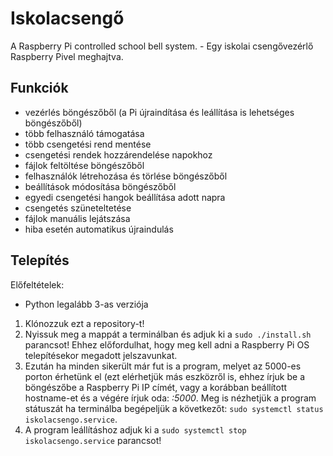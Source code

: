 # Iskolacsengő
A Raspberry Pi controlled school bell system. - Egy iskolai csengővezérlő Raspberry Pivel meghajtva.

## Funkciók
- vezérlés böngészőből (a Pi újraindítása és leállítása is lehetséges böngészőből)
- több felhasználó támogatása
- több csengetési rend mentése
- csengetési rendek hozzárendelése napokhoz
- fájlok feltöltése böngészőből
- felhasználók létrehozása és törlése böngészőből
- beállítások módosítása böngészőből
- egyedi csengetési hangok beállítása adott napra
- csengetés szüneteltetése
- fájlok manuális lejátszása
- hiba esetén automatikus újraindulás

## Telepítés
Előfeltételek:
  - Python legalább 3-as verziója

1. Klónozzuk ezt a repository-t!
2. Nyissuk meg a mappát a terminálban és adjuk ki a `sudo ./install.sh` parancsot! Ehhez előfordulhat, hogy meg kell adni a Raspberry Pi OS telepítésekor megadott jelszavunkat.
3. Ezután ha minden sikerült már fut is a program, melyet az 5000-es porton érhetünk el (ezt elérhetjük más eszközről is, ehhez írjuk be a böngészőbe a Raspberry Pi IP címét, vagy a korábban beállított hostname-et és a végére írjuk oda: *:5000*. Meg is nézhetjük a program státuszát ha terminálba begépeljük a következőt: `sudo systemctl status iskolacsengo.service`.
4. A program leállításhoz adjuk ki a `sudo systemctl stop iskolacsengo.service` parancsot!

